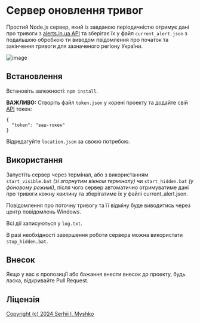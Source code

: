 # Сервер оновлення тривог

Простий Node.js сервер, який із завданою періодичністю отримує дані про тривоги з [alerts.in.ua API](https://alerts.in.ua/) та зберігає їх у файл `current_alert.json` з подальшою обробкою ти виводом пвідомлення про початок та закінчення тривоги для зазначеного регіону України.

![image](https://github.com/sergeiown/Current_Alert_UA/assets/112722061/61a721e3-cc2f-4ef2-9518-01cdfa906b1e)

## Встановлення

Встановіть залежності: `npm install`.

**ВАЖЛИВО:** Створіть файл `token.json` у корені проекту та додайте свій [API](https://alerts.in.ua/) токен:

```
{
  "token": "ваш-токен"
}
```

Відредагуйте `location.json` за своєю потребою.

## Використання

Запустіть сервер через термінал, або з використанням `start_visible.bat` *(зі згорнутим вікном терміналу)* чи `start_hidden.bat` *(у фоновому режимі)*, після чого сервер автоматично отримуватиме дані про тривоги кожну хвилину та зберігатиме їх у файлі current_alert.json.

Повідомлення про поточну тривогу та її відміну буде виводитись через центр повідомлень Windows.

Всі дії записуються у `log.txt`.

В разі необхідності завершення роботи сервера можна використати `stop_hidden.bat`.

## Внесок

Якщо у вас є пропозиції або бажання внести внесок до проекту, будь ласка, відкривайте Pull Request.

## Ліцензія

[Copyright (c) 2024 Serhii I. Myshko](https://github.com/sergeiown/Current_Alert/blob/main/LICENSE)
